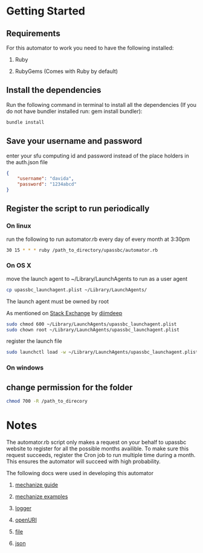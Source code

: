 # Getting Started

## Requirements
For this automator to work you need to have the following installed:

1. Ruby

2. RubyGems (Comes with Ruby by default)

## Install the dependencies
Run the following command in terminal to install all the dependencies (If you do not have bundler installed run: gem install bundler):
```sh
bundle install
```

## Save your username and password
enter your sfu computing id and password instead of the place holders in the auth.json file
```json
{
	"username": "davida",
	"password": "1234abcd"
}
```

## Register the script to run periodically
### On linux
run the following to run automator.rb every day of every month at 3:30pm
```sh
30 15 * * * ruby /path_to_directory/upassbc/automator.rb
```
### On OS X
move the launch agent to ~/Library/LaunchAgents to run as a user agent
```sh
cp upassbc_launchagent.plist ~/Library/LaunchAgents/
```
The launch agent must be owned by root

As mentioned on [Stack Exchange](http://superuser.com/questions/793872/can-t-launch-daemon-with-launchctl-in-yosemite) by [diimdeep](http://superuser.com/users/23591/diimdeep)
```sh
sudo chmod 600 ~/Library/LaunchAgents/upassbc_launchagent.plist
sudo chown root ~/Library/LaunchAgents/upassbc_launchagent.plist
```
register the launch file
```sh
sudo launchctl load -w ~/Library/LaunchAgents/upassbc_launchagent.plist
```

### On windows


## change permission for the folder
```sh
chmod 700 -R /path_to_direcory
```

# Notes
The automator.rb script only makes a request on your behalf to upassbc website to register for all the possible months availible.
To make sure this request succeeds, register the Cron job to run multiple time during a month.
This ensures the automator will succeed with high probability.

The following docs were used in developing this automator

1. [mechanize guide](http://docs.seattlerb.org/mechanize/GUIDE_rdoc.html)

2. [mechanize examples](http://docs.seattlerb.org/mechanize/EXAMPLES_rdoc.html)

3. [logger](http://ruby-doc.org/stdlib-2.1.0/libdoc/logger/rdoc/Logger.html)

4. [openURI](http://ruby-doc.org/stdlib-2.1.2/libdoc/open-uri/rdoc/OpenURI.html)

5. [file](http://ruby-doc.org/core-2.2.0/File.html)

6. [json](http://ruby-doc.org/stdlib-2.0.0/libdoc/json/rdoc/JSON.html)
